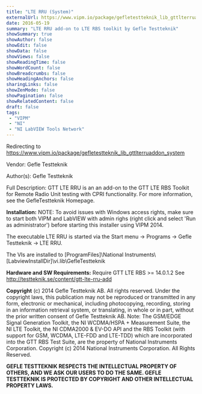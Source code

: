 ```yaml
---
title: "LTE RRU (System)"
externalUrl: https://www.vipm.io/package/gefletestteknik_lib_gttlterruaddon_system
date: 2016-05-19
summary: "LTE RRU add-on to LTE RBS toolkit by Gefle Testteknik"
showSummary: true
showAuthor: false
showEdit: false
showData: false
showViews: false
showReadingTime: false
showWordCount: false
showBreadcrumbs: false
showHeadingAnchors: false
sharingLinks: false
showZenMode: false
showPagination: false
showRelatedContent: false
draft: false
tags:
 - "VIPM"
 - "NI"
 - "NI LabVIEW Tools Network"
---
```


Redirecting to https://www.vipm.io/package/gefletestteknik_lib_gttlterruaddon_system

Vendor: Gefle Testteknik

Author(s): Gefle Testteknik
 
Full Description:
GTT LTE RRU is an an add-on to the GTT LTE RBS Toolkit for Remote Radio Unit testing with CPRI functionality.
For more information, see the GefleTestteknik Homepage.


**Installation:**
NOTE: To avoid issues with Windows access rights, make sure to start both VIPM and LabVIEW with admin righs (right click and select 'Run as administrator') before starting this installer using VIPM 2014. 

The executable LTE RRU  is started via the Start menu -> Programs -> Gefle Testteknik -> LTE RRU. 

The VIs are installed to [ProgramFiles]\\National Instruments\\[LabviewInstallDir]\\vi.lib\\GefleTestteknik

**Hardware and SW Requirements:**
Require GTT LTE RBS >= 14.0.1.2
See http://testteknik.se/content/gtt-lte-rru-add

**Copyright**
(c) 2014 Gefle Testteknik AB. All rights reserved.
Under the copyright laws, this publication may not be reproduced or transmitted in any form, electronic or mechanical, including photocopying, recording, storing in an information retrieval system, or translating, in whole or in part, without the prior written consent of Gefle Testteknik AB.
Note:
The GSM/EDGE Signal Generation Toolkit, the NI WCDMA/HSPA + Measurement Suite, the NI LTE Toolkit, the NI CDMA2000 & EV-DO API and the RBS Toolkit (with support for GSM, WCDMA, LTE-FDD and LTE-TDD) which are incorporated into the GTT RBS Test Suite, are the property of National Instruments Corporation. Copyright (c) 2014 National Instruments Corporation. All Rights Reserved.

**GEFLE TESTTEKNIK RESPECTS THE INTELLECTUAL PROPERTY OF OTHERS, AND WE ASK OUR USERS TO DO THE SAME. GEFLE TESTTEKNIK IS PROTECTED BY COPYRIGHT AND OTHER INTELLECTUAL PROPERTY LAWS.**